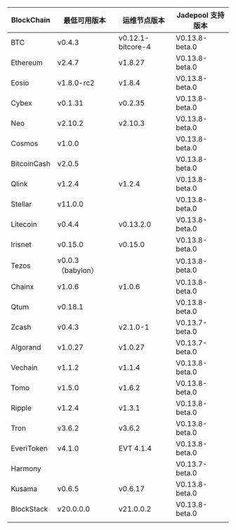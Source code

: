 | BlockChain  | 最低可用版本| 运维节点版本 | Jadepool 支持版本 |
| ----------- | ---------- | ---------- | ---------- |
| BTC         | v0.4.3    |    v0.12.1-bitcore-4  | V0.13.8-beta.0 |
| Ethereum    | v2.4.7     |     	v1.8.27 | V0.13.8-beta.0 |
| Eosio       | v1.8.0-rc2 | v1.8.4 | V0.13.8-beta.0 |
| Cybex       | v0.1.31    |   	v0.2.35  | V0.13.8-beta.0 |
| Neo         | v2.10.2    |    	v2.10.3 | V0.13.8-beta.0    |
| Cosmos      | v1.0.0     |      | V0.13.8-beta.0 |
| BitcoinCash | v2.0.5     |      | V0.13.8-beta.0 |
| Qlink       | v1.2.4     |  	v1.2.4    | V0.13.8-beta.0 |
| Stellar     | v11.0.0    |     | V0.13.8-beta.0 |
| Litecoin    | v0.4.4     |   v0.13.2.0   | V0.13.8-beta.0 |
| Irisnet     | v0.15.0    |  v0.15.0	   | V0.13.8-beta.0 |
| Tezos       | v0.0.3 （babylon）   |      | V0.13.8-beta.0 |
| Chainx      | v1.0.6     |  v1.0.6    | V0.13.8-beta.0 |
| Qtum        | v0.18.1    |     | V0.13.8-beta.0 |
| Zcash       | v0.4.3     |   	v2.1.0-1   | V0.13.7-beta.0 |
| Algorand    | v1.0.27    |  v1.0.27    | V0.13.7-beta.0 |
| Vechain     | v1.1.2     |  v1.1.4    | V0.13.8-beta.0 |
| Tomo        | v1.5.0     |   v1.6.2   | V0.13.8-beta.0 |
| Ripple      | v1.2.4     |  	v1.3.1    | V0.13.8-beta.0 |
| Tron        | v3.6.2 |     	v3.6.2       | V0.13.8-beta.0 |
| EveriToken  | v4.1.0 |     EVT 4.1.4       | V0.13.8-beta.0 |
| Harmony     |            |            | V0.13.7-beta.0 |
| Kusama      | v0.6.5     |  v0.6.17    | V0.13.8-beta.0 |
| BlockStack  | v20.0.0.0 |     	v21.0.0.2       | V0.13.8-beta.0 |
|             |            |            |            |

